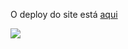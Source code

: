 O deploy do site está [aqui](https://cabarros.netlify.app/)

![](https://github.com/cabarros3/projetos_web/blob/main/portifolio/img/portifolio.PNG)
